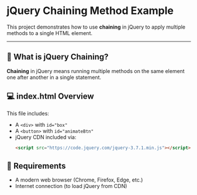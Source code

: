 # jQuery Chaining Method Example

This project demonstrates how to use **chaining** in jQuery to apply multiple methods to a single HTML element.

---

## 🧠 What is jQuery Chaining?

**Chaining** in jQuery means running multiple methods on the same element one after another in a single statement.

## 💻 index.html Overview

This file includes:

- A `<div>` with `id="box"`
- A `<button>` with `id="animateBtn"`
- jQuery CDN included via:
  ```html
  <script src="https://code.jquery.com/jquery-3.7.1.min.js"></script>

## 🔧 Requirements

- A modern web browser (Chrome, Firefox, Edge, etc.)
- Internet connection (to load jQuery from CDN)
